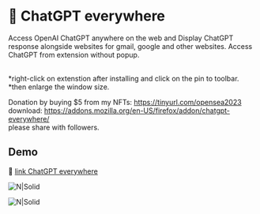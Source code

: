 # 📀 ChatGPT everywhere


Access OpenAI ChatGPT anywhere on the web and Display ChatGPT response alongside websites for gmail, google and other websites.
Access ChatGPT from extension without popup.


<br />
*right-click on extenstion after installing and click on the pin to toolbar.
<br />
*then enlarge the window size.


Donation by buying $5 from my NFTs: https://tinyurl.com/opensea2023
<br />
download: https://addons.mozilla.org/en-US/firefox/addon/chatgpt-everywhere/
<br />
please share with followers.


##  Demo

🔵 [link ChatGPT everywhere]

![N|Solid](https://addons.mozilla.org/user-media/previews/full/278/278865.png?modified=1676670340)

![N|Solid](https://addons.mozilla.org/user-media/previews/full/278/278821.png?modified=1676610115)

[link ChatGPT everywhere]: <https://addons.mozilla.org/en-US/firefox/addon/chatgpt-everywhere/>



